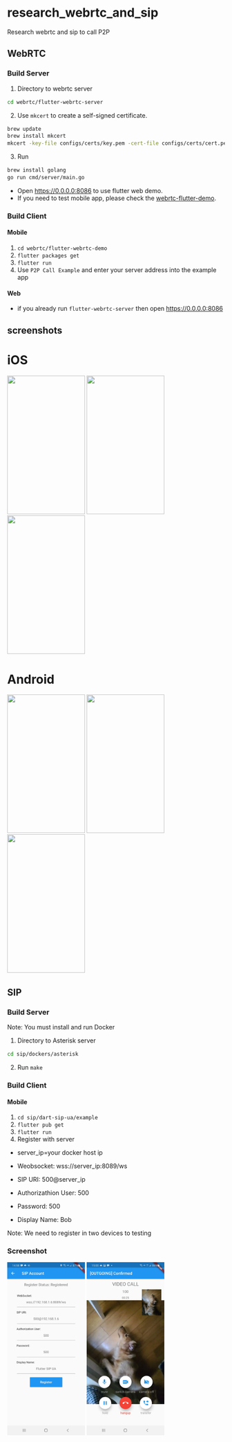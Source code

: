 # research_webrtc_and_sip
Research webrtc and sip to call P2P


## WebRTC

### Build Server

1. Directory to webrtc server

```bash
cd webrtc/flutter-webrtc-server
```

2. Use `mkcert` to create a self-signed certificate.

```bash
brew update
brew install mkcert
mkcert -key-file configs/certs/key.pem -cert-file configs/certs/cert.pem  localhost 127.0.0.1 ::1 0.0.0.0
```

3. Run

```bash
brew install golang
go run cmd/server/main.go
```

- Open https://0.0.0.0:8086 to use flutter web demo.
- If you need to test mobile app, please check the [webrtc-flutter-demo](https://github.com/cloudwebrtc/flutter-webrtc-demo). 

### Build Client

#### Mobile

1. `cd webrtc/flutter-webrtc-demo`
2. `flutter packages get`
3. `flutter run`
4. Use `P2P Call Example` and enter your server address into the example app

#### Web
- if you already run `flutter-webrtc-server` then open https://0.0.0.0:8086

## screenshots
# iOS
<img width="180" height="320" src="https://raw.githubusercontent.com/cloudwebrtc/flutter-webrtc-demo/master/screenshots/flutter-webrtc-ios-example.png"/> <img width="180" height="320" src="https://raw.githubusercontent.com/cloudwebrtc/flutter-webrtc-demo/master/screenshots/ios-01.jpeg"/> <img width="180" height="320" src="https://raw.githubusercontent.com/cloudwebrtc/flutter-webrtc-demo/master/screenshots/ios-02.jpeg"/>
# Android
<img width="180" height="320" src="https://raw.githubusercontent.com/cloudwebrtc/flutter-webrtc-demo/master/screenshots/flutter-webrtc-android-example.png"/> <img width="180" height="320" src="https://raw.githubusercontent.com/cloudwebrtc/flutter-webrtc-demo/master/screenshots/android-01.png"/> <img width="180" height="320" src="https://raw.githubusercontent.com/cloudwebrtc/flutter-webrtc-demo/master/screenshots/android-02.png"/>

## SIP

### Build Server

Note: You must install and run Docker

1. Directory to Asterisk server

```bash
cd sip/dockers/asterisk
```

2. Run `make`

### Build Client

#### Mobile

1. `cd sip/dart-sip-ua/example`
2. `flutter pub get`
3. `flutter run`
4. Register with server

- server_ip=your docker host ip

- Weobsocket: wss://server_ip:8089/ws
- SIP URI: 500@server_ip
- Authorizathion User: 500
- Password: 500
- Display Name: Bob

Note: We need to register in two devices to testing

### Screenshot

<img width="180" height="400" src="https://github.com/flutter-webrtc/dockers/raw/main/screenshots/asterisk/01.jpg"/> <img width="180" height="400" src="https://github.com/flutter-webrtc/dockers/raw/main/screenshots/asterisk/02.jpg"/>
